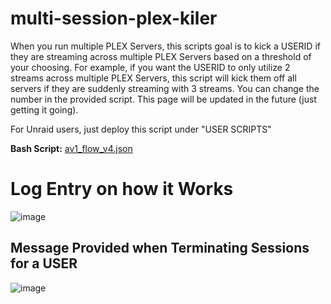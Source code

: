 # multi-session-plex-kiler
When you run multiple PLEX Servers, this scripts goal is to kick a USERID if they are streaming across multiple PLEX Servers based on a threshold of your choosing. For example, if you want the USERID to only utilize 2 streams across multiple PLEX Servers, this script will kick them off all servers if they are suddenly streaming with 3 streams. You can change the number in the provided script. This page will be updated in the future (just getting it going).

For Unraid users, just deploy this script under "USER SCRIPTS"

**Bash Script:** [av1_flow_v4.json](av1_flow_v4.json)

# Log Entry on how it Works

![image](https://github.com/user-attachments/assets/a26df424-c921-44b9-adbe-a8957a549353)

## Message Provided when Terminating Sessions for a USER

![image](https://github.com/user-attachments/assets/78231819-381f-4291-8122-9537abf9ee5b)
